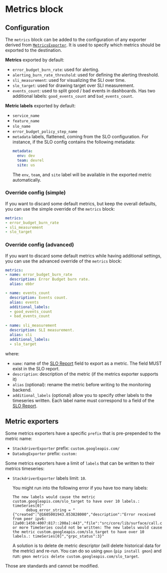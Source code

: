 # Metrics block

## Configuration
The `metrics` block can be added to the configuration of any exporter derived 
from [`MetricsExporter`](../../slo_generator/exporters/base.py#L41). It is used 
to specify which metrics should be exported to the destination.

**Metrics** exported by default:
- `error_budget_burn_rate`: used for alerting.
- `alerting_burn_rate_threshold`: used for defining the alerting threshold.
- `sli_measurement`: used for visualizing the SLI over time.
- `slo_target`: used for drawing target over SLI measurement.
- `events_count`: used to split good / bad events in dashboards. Has two 
additional labels: `good_events_count` and `bad_events_count`.

**Metric labels** exported by default:
- `service_name`
- `feature_name`
- `slo_name`
- `error_budget_policy_step_name`
- `metadata` labels, flattened, coming from the SLO configuration.
  For instance, if the SLO config contains the following metadata:
  ```yaml
  metadata:
    env: dev
    team: devrel
    site: us
  ```
  The `env`, `team`, and `site` label will be available in the exported metric
  automatically.

### Override config (simple)
If you want to discard some default metrics, but keep the overall defaults, you 
can use the simple override of the `metrics` block:
```yaml
metrics:
- error_budget_burn_rate
- sli_measurement
- slo_target
```

### Override config (advanced)
If you want to discard some default metrics while having additional settings,
you can use the advanced override of the `metrics` block:
```yaml
metrics:
- name: error_budget_burn_rate
  description: Error Budget burn rate.
  alias: ebbr

- name: events_count
  description: Events count.
  alias: events
  additional_labels:
  - good_events_count
  - bad_events_count
  
- name: sli_measurement
  description: SLI measurement.
  alias: sli
  additional_labels:
  - slo_target
```

where:
* `name`: name of the [SLO Report](../../tests/unit/fixtures/slo_report.json) 
field to export as a metric. The field MUST exist in the SLO report.
* `description`: description of the metric (if the metrics exporter supports it)
* `alias` (optional): rename the metric before writing to the monitoring 
backend.
* `additional_labels` (optional) allow you to specify other labels to the 
timeseries written. Each label name must correspond to a field of the 
[SLO Report](../../tests/unit/fixtures/slo_report.json).

## Metric exporters
Some metrics exporters have a specific `prefix` that is pre-prepended to the 
metric name:
* `StackdriverExporter` prefix: `custom.googleapis.com/`
* `DatadogExporter` prefix: `custom:`

Some metrics exporters have a limit of `labels` that can be written to their 
metrics timeseries:
* `StackdriverExporter` labels limit: `10`.

  You might run into the following error if you have too many labels:
  ```
  The new labels would cause the metric custom.googleapis.com/slo_target to have over 10 labels.: timeSeries[0]"
        debug_error_string = "{"created":"@1605001943.853828000","description":"Error received from peer ipv6:[2a00:1450:4007:817::200a]:443","file":"src/core/lib/surface/call.cc","file_line":1062,"grpc_message":"One or more TimeSeries could not be written: The new labels would cause the metric custom.googleapis.com/slo_target to have over 10 labels.: timeSeries[0]","grpc_status":3}"
  ```

  A solution is to delete de metric descriptor (will delete historical data for 
  the metric) and re-run. You can do so using `gmon` (`pip install gmon`) and 
  run: `gmon metrics delete custom.googleapis.com/slo_target`.

Those are standards and cannot be modified.
